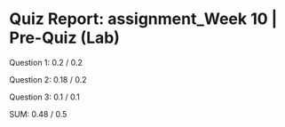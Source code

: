 # Quiz Report: assignment_Week 10 | Pre-Quiz (Lab)

Question 1: 0.2 / 0.2

Question 2: 0.18 / 0.2

Question 3: 0.1 / 0.1

SUM: 0.48 / 0.5
